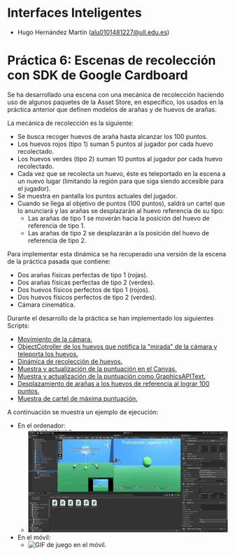 # Interfaces Inteligentes

- Hugo Hernández Martín (alu0101481227@ull.edu.es)

# Práctica 6: Escenas de recolección con SDK de Google Cardboard

Se ha desarrollado una escena con una mecánica de recolección haciendo uso de algunos paquetes de la Asset Store, en específico, los usados en la práctica anterior que definen modelos de arañas y de huevos de arañas.

La mecánica de recolección es la siguiente:

- Se busca recoger huevos de araña hasta alcanzar los 100 puntos.
- Los huevos rojos (tipo 1) suman 5 puntos al jugador por cada huevo recolectado.
- Los huevos verdes (tipo 2) suman 10 puntos al jugador por cada huevo recolectado.
- Cada vez que se recolecta un huevo, éste es teleportado en la escena a un nuevo lugar (limitando la región para que siga siendo accesible para el jugador).
- Se muestra en pantalla los puntos actuales del jugador.
- Cuando se llega al objetivo de puntos (100 puntos), saldrá un cartel que lo anunciará y las arañas se desplazarán al huevo referencia de su tipo:
    - Las arañas de tipo 1 se moverán hacia la posición del huevo de referencia de tipo 1.
    - Las arañas de tipo 2 se desplazarán a la posición del huevo de referencia de tipo 2.

Para implementar esta dinámica se ha recuperado una versión de la escena de la práctica pasada que contiene:
- Dos arañas físicas perfectas de tipo 1 (rojas).
- Dos arañas físicas perfectas de tipo 2 (verdes).
- Dos huevos físicos perfectos de tipo 1 (rojos).
- Dos huevos físicos perfectos de tipo 2 (verdes).
- Cámara cinemática.

Durante el desarrollo de la práctica se han implementado los siguientes Scripts:

- [Movimiento de la cámara.]()
- [ObjectCotroller de los huevos que notifica la "mirada" de la cámara y teleporta los huevos.]()
- [Dinámica de recolección de huevos.]()
- [Muestra y actualización de la puntuación en el Canvas.]()
- [Muestra y actualización de la puntuación como GraphicsAPIText.]()
- [Desplazamiento de arañas a los huevos de referencia al lograr 100 puntos.]()
- [Muestra de cartel de máxima puntuación.]()

A continuación se muestra un ejemplo de ejecución:

- En el ordenador:
    - ![GIF de juego en ordenador.](./docs/p06_II_ordenador.gif)
- En el móvil:
    - ![GIF de juego en el móvil.](./docs/p06_II_movil.gif)